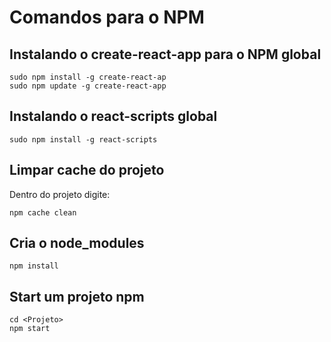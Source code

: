 # Comandos para o NPM

## Instalando o create-react-app para o NPM global

```
sudo npm install -g create-react-ap
sudo npm update -g create-react-app
```

## Instalando o react-scripts global

```
sudo npm install -g react-scripts
```

## Limpar cache do projeto
Dentro do projeto digite:
```
npm cache clean
```

## Cria o node_modules

```
npm install
```

## Start um projeto npm

```
cd <Projeto>
npm start
```